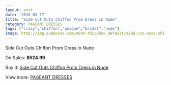 ```yaml
---
layout: post
date: '2018-03-17'
title: "Side Cut Outs Chiffon Prom Dress in Nude"
category: PAGEANT DRESSES
tags: ["crazy","chiffon","unique","bridal","nude"]
image: http://img.eudances.com/4590-thickbox_default/side-cut-outs-chiffon-prom-dress-in-nude.jpg
---
```

Side Cut Outs Chiffon Prom Dress in Nude

On Sales: **$524.99**
<a href="https://www.eudances.com/en/pageant-dresses/1539-side-cut-outs-chiffon-prom-dress-in-nude.html"><amp-img layout="responsive" width="600" height="600" src="//img.eudances.com/4590-thickbox_default/side-cut-outs-chiffon-prom-dress-in-nude.jpg" alt="Side Cut Outs Chiffon Prom Dress in Nude 0" /></a>
<a href="https://www.eudances.com/en/pageant-dresses/1539-side-cut-outs-chiffon-prom-dress-in-nude.html"><amp-img layout="responsive" width="600" height="600" src="//img.eudances.com/4591-thickbox_default/side-cut-outs-chiffon-prom-dress-in-nude.jpg" alt="Side Cut Outs Chiffon Prom Dress in Nude 1" /></a>

Buy it: [Side Cut Outs Chiffon Prom Dress in Nude](https://www.eudances.com/en/pageant-dresses/1539-side-cut-outs-chiffon-prom-dress-in-nude.html "Side Cut Outs Chiffon Prom Dress in Nude")

View more: [PAGEANT DRESSES](https://www.eudances.com/en/16-pageant-dresses "PAGEANT DRESSES")